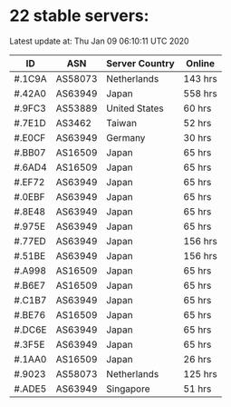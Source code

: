 # 22 stable servers:

Latest update at: Thu Jan 09 06:10:11 UTC 2020

| ID | ASN | Server Country | Online |
| -- | --- | -------------- | ------ |
| #.1C9A | AS58073 | Netherlands | 143 hrs |
| #.42A0 | AS63949 | Japan | 558 hrs |
| #.9FC3 | AS53889 | United States | 60 hrs |
| #.7E1D | AS3462 | Taiwan | 52 hrs |
| #.E0CF | AS63949 | Germany | 30 hrs |
| #.BB07 | AS16509 | Japan | 65 hrs |
| #.6AD4 | AS16509 | Japan | 65 hrs |
| #.EF72 | AS63949 | Japan | 65 hrs |
| #.0EBF | AS63949 | Japan | 65 hrs |
| #.8E48 | AS63949 | Japan | 65 hrs |
| #.975E | AS63949 | Japan | 65 hrs |
| #.77ED | AS63949 | Japan | 156 hrs |
| #.51BE | AS63949 | Japan | 156 hrs |
| #.A998 | AS16509 | Japan | 65 hrs |
| #.B6E7 | AS16509 | Japan | 65 hrs |
| #.C1B7 | AS63949 | Japan | 65 hrs |
| #.BE76 | AS16509 | Japan | 65 hrs |
| #.DC6E | AS63949 | Japan | 65 hrs |
| #.3F5E | AS63949 | Japan | 65 hrs |
| #.1AA0 | AS16509 | Japan | 26 hrs |
| #.9023 | AS58073 | Netherlands | 125 hrs |
| #.ADE5 | AS63949 | Singapore | 51 hrs |

